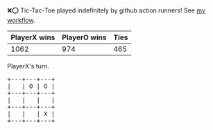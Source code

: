 :x::o: Tic-Tac-Toe played indefinitely by github action runners! See [my workflow](.github/workflows/play.yaml).

|PlayerX wins|PlayerO wins|Ties|
|-|-|-|
|1062|974|465|

PlayerX's turn.

<pre>
+---+---+---+
|   | O | O |
+---+---+---+
|   |   |   |
+---+---+---+
|   |   | X |
+---+---+---+
</pre>